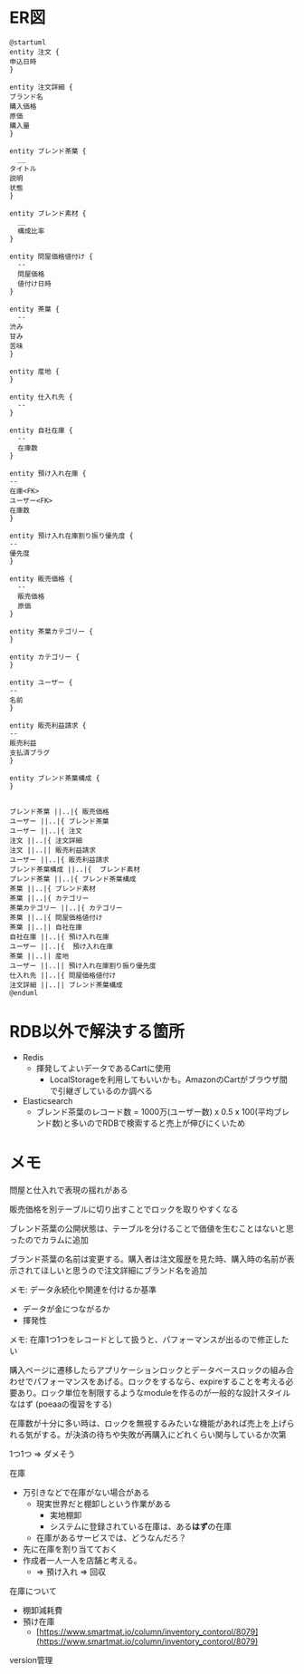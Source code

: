 # ER図

```
@startuml
entity 注文 {
申込日時
}

entity 注文詳細 {
ブランド名
購入価格
原価
購入量
}

entity ブレンド茶葉 {
  __
タイトル
説明
状態
}

entity ブレンド素材 {
  __
  構成比率
}

entity 問屋価格値付け {
  --
  問屋価格
  値付け日時
}

entity 茶葉 {
  --
渋み
甘み
苦味
}

entity 産地 {
}

entity 仕入れ先 {
  --
}

entity 自社在庫 {
  --
  在庫数
}

entity 預け入れ在庫 {
--
在庫<FK>
ユーザー<FK>
在庫数
}

entity 預け入れ在庫割り振り優先度 {
--
優先度
}

entity 販売価格 {
  --
  販売価格
  原価
}

entity 茶葉カテゴリー {
}

entity カテゴリー {
}

entity ユーザー {
--
名前
}

entity 販売利益請求 {
--
販売利益
支払済ブラグ
}

entity ブレンド茶葉構成 {
}


ブレンド茶葉 ||..|{ 販売価格
ユーザー ||..|{ ブレンド茶葉
ユーザー ||..|{ 注文
注文 ||..|{ 注文詳細
注文 ||..|| 販売利益請求
ユーザー ||..|{ 販売利益請求
ブレンド茶葉構成 ||..|{  ブレンド素材
ブレンド茶葉 ||..|{ ブレンド茶葉構成
茶葉 ||..|{ ブレンド素材
茶葉 ||..|{ カテゴリー
茶葉カテゴリー ||..|{ カテゴリー
茶葉 ||..|{ 問屋価格値付け
茶葉 ||..|| 自社在庫
自社在庫 ||..|{ 預け入れ在庫
ユーザー ||..|{  預け入れ在庫
茶葉 ||..|| 産地
ユーザー ||..|| 預け入れ在庫割り振り優先度
仕入れ先 ||..|{ 問屋価格値付け
注文詳細 ||..|| ブレンド茶葉構成
@enduml
```

# RDB以外で解決する箇所

- Redis
  - 揮発してよいデータであるCartに使用
    - LocalStorageを利用してもいいかも。AmazonのCartがブラウザ間で引継ぎしているのか調べる
- Elasticsearch
  - ブレンド茶葉のレコード数 = 1000万(ユーザー数) x 0.5 x 100(平均ブレンド数)と多いのでRDBで検索すると売上が伸びにくいため

# メモ

問屋と仕入れで表現の揺れがある

販売価格を別テーブルに切り出すことでロックを取りやすくなる

ブレンド茶葉の公開状態は、テーブルを分けることで価値を生むことはないと思ったのでカラムに追加

ブランド茶葉の名前は変更する。購入者は注文履歴を見た時、購入時の名前が表示されてほしいと思うので注文詳細にブランド名を追加

メモ: データ永続化や関連を付けるか基準

- データが金につながるか
- 揮発性

メモ: 在庫1つ1つをレコードとして扱うと、パフォーマンスが出るので修正したい

購入ページに遷移したらアプリケーションロックとデータベースロックの組み合わせでパフォーマンスをあげる。ロックをするなら、expireすることを考える必要あり。ロック単位を制限するようなmoduleを作るのが一般的な設計スタイルなはず (poeaaの復習をする)

在庫数が十分に多い時は、ロックを無視するみたいな機能があれば売上を上げられる気がする。が決済の待ちや失敗が再購入にどれくらい関与しているか次第

1つ1つ ⇒ ダメそう

在庫

- 万引きなどで在庫がない場合がある
    - 現実世界だと棚卸しという作業がある
        - 実地棚卸
        - システムに登録されている在庫は、ある**はず**の在庫
    - 在庫があるサービスでは、どうなんだろ？
- 先に在庫を割り当てておく
- 作成者一人一人を店舗と考える。
    - ⇒ 預け入れ ⇒ 回収

在庫について

- 棚卸減耗費
- 預け在庫
    - [https://www.smartmat.io/column/inventory_contorol/8079](https://www.smartmat.io/column/inventory_contorol/8079)

version管理